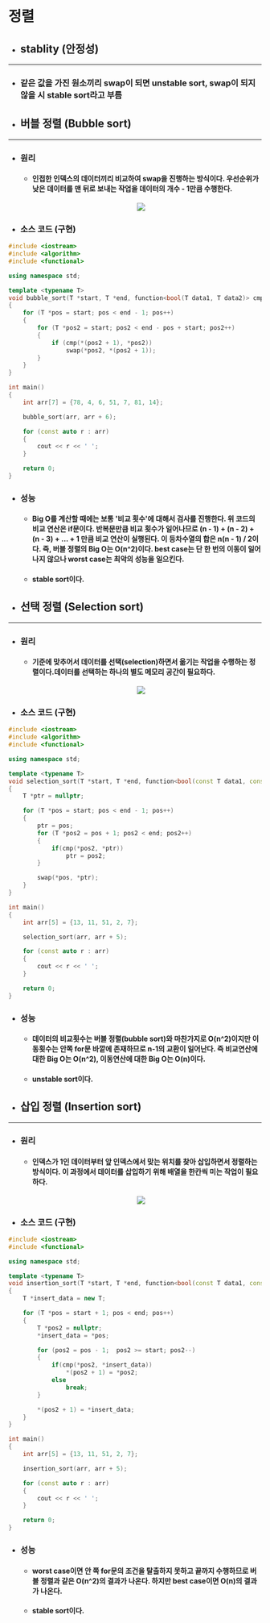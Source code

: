 정렬
=====
- ## stablity (안정성)
-------------------
- ### 같은 값을 가진 원소끼리 swap이 되면 unstable sort, swap이 되지 않을 시 stable sort라고 부름

- ## 버블 정렬 (Bubble sort)
------------------
- ### 원리
    - #### 인접한 인덱스의 데이터끼리 비교하여 swap을 진행하는 방식이다. 우선순위가 낮은 데이터를 맨 뒤로 보내는 작업을 데이터의 개수 - 1만큼 수행한다.
    <center><img src = "./img/BubbleSort.JPG"></center>

- ### 소스 코드 (구현)
```C++
#include <iostream>
#include <algorithm>
#include <functional>

using namespace std;

template <typename T>
void bubble_sort(T *start, T *end, function<bool(T data1, T data2)> cmp = [](T data1, T data2) { return data1 < data2; })
{
    for (T *pos = start; pos < end - 1; pos++)
    {
        for (T *pos2 = start; pos2 < end - pos + start; pos2++)
        {
            if (cmp(*(pos2 + 1), *pos2))
                swap(*pos2, *(pos2 + 1));
        }
    }
}

int main()
{
    int arr[7] = {78, 4, 6, 51, 7, 81, 14};

    bubble_sort(arr, arr + 6);

    for (const auto r : arr)
    {
        cout << r << ' ';
    }

    return 0;
}
```

- ### 성능
    - #### Big O를 계산할 때에는 보통 '비교 횟수'에 대해서 검사를 진행한다. 위 코드의 비교 연산은 if문이다. 반복문만큼 비교 횟수가 일어나므로 (n - 1) + (n - 2) + (n - 3) + ... + 1 만큼 비교 연산이 실행된다. 이 등차수열의 합은 n(n - 1) / 2이다. 즉, 버블 정렬의 Big O는 O(n^2)이다. best case는 단 한 번의 이동이 일어나지 않으나 worst case는 최악의 성능을 일으킨다.

    - #### stable sort이다.

- ## 선택 정렬 (Selection sort)
----------
- ### 원리
    - #### 기준에 맞추어서 데이터를 선택(selection)하면서 옮기는 작업을 수행하는 정렬이다.데이터를 선택하는 하나의 별도 메모리 공간이 필요하다.
    <center><img src = "./img/SelcSort.JPG"></center>

- ### 소스 코드 (구현)
```C++
#include <iostream>
#include <algorithm>
#include <functional>

using namespace std;

template <typename T>
void selection_sort(T *start, T *end, function<bool(const T data1, const T data2)> cmp = [](const T data1, const T data2) { return data1 < data2; })
{
    T *ptr = nullptr;

    for (T *pos = start; pos < end - 1; pos++)
    {
        ptr = pos;
        for (T *pos2 = pos + 1; pos2 < end; pos2++)
        {
            if(cmp(*pos2, *ptr))
                ptr = pos2;
        }

        swap(*pos, *ptr);
    }
}

int main()
{
    int arr[5] = {13, 11, 51, 2, 7};

    selection_sort(arr, arr + 5);

    for (const auto r : arr)
    {
        cout << r << ' ';
    }

    return 0;
}
```

- ### 성능
    - #### 데이터의 비교횟수는 버블 정렬(bubble sort)와 마찬가지로 O(n^2)이지만 이동횟수는 안쪽 for문 바깥에 존재하므로 n-1의 교환이 일어난다. 즉 비교연산에 대한 Big O는 O(n^2), 이동연산에 대한 Big O는 O(n)이다.

    - #### unstable sort이다.

- ## 삽입 정렬 (Insertion sort)
-------------
- ### 원리
    - #### 인덱스가 1인 데이터부터 앞 인덱스에서 맞는 위치를 찾아 삽입하면서 정렬하는 방식이다. 이 과정에서 데이터를 삽입하기 위해 배열을 한칸씩 미는 작업이 필요하다.
    <center><img src = "./img/InsertSort.JPG"></center>

- ### 소스 코드 (구현)
```C++
#include <iostream>
#include <functional>

using namespace std;

template <typename T>
void insertion_sort(T *start, T *end, function<bool(const T data1, const T data2)> cmp = [](const T data1, const T data2){ return data1 > data2; })
{
    T *insert_data = new T;

    for (T *pos = start + 1; pos < end; pos++)
    {
        T *pos2 = nullptr;
        *insert_data = *pos;

        for (pos2 = pos - 1;  pos2 >= start; pos2--)
        {
            if(cmp(*pos2, *insert_data))
                *(pos2 + 1) = *pos2;
            else
                break;
        }

        *(pos2 + 1) = *insert_data;
    }
}

int main()
{
    int arr[5] = {13, 11, 51, 2, 7};

    insertion_sort(arr, arr + 5);

    for (const auto r : arr)
    {
        cout << r << ' ';
    }

    return 0;
}
```

- ### 성능
    - #### worst case이면 안 쪽 for문의 조건을 탈출하지 못하고 끝까지 수행하므로 버블 정렬과 같은 O(n^2)의 결과가 나온다. 하지만 best case이면 O(n)의 결과가 나온다.
    - #### stable sort이다.